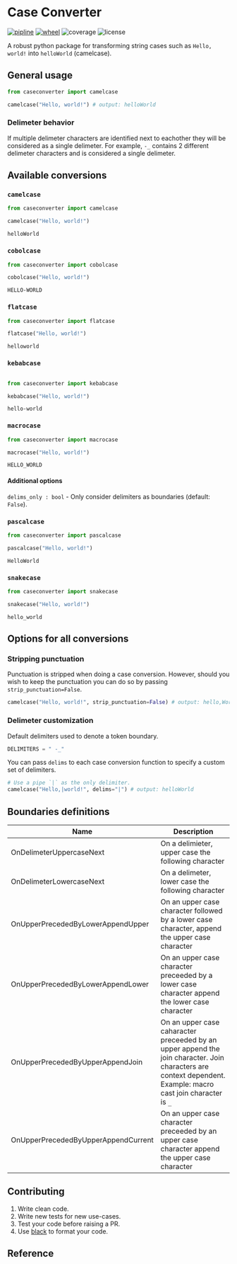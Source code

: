 # Case Converter

[![pipline](https://img.shields.io/gitlab/pipeline/chrisdoherty4/python-case-converter)](https://gitlab.com/chrisdoherty4/python-case-converter/-/pipelines) [![wheel](https://img.shields.io/pypi/wheel/case-converter)](https://pypi.org/project/case-converter/) ![coverage](https://gitlab.com/chrisdoherty4/python-case-converter/badges/master/coverage.svg) ![license](https://img.shields.io/github/license/chrisdoherty4/python-case-converter)

A robust python package for transforming string cases such as `Hello, world!` into
 `helloWorld` (camelcase).

## General usage

```python
from caseconverter import camelcase

camelcase("Hello, world!") # output: helloWorld
```

### Delimeter behavior

If multiple delimeter characters are identified next to eachother they will be considered as a single delimeter. For example, `-_` contains 2 different delimeter characters and is considered a single delimeter.

## Available conversions

### `camelcase`

```python
from caseconverter import camelcase

camelcase("Hello, world!")
```

```text
helloWorld
```

### `cobolcase`

```python
from caseconverter import cobolcase

cobolcase("Hello, world!")
```

```text
HELLO-WORLD
```

### `flatcase`

```python
from caseconverter import flatcase

flatcase("Hello, world!")
```

```text
helloworld
```

### `kebabcase`

```python

from caseconverter import kebabcase

kebabcase("Hello, world!")
```

```text
hello-world
```

### `macrocase`

```python
from caseconverter import macrocase

macrocase("Hello, world!")
```

```text
HELLO_WORLD
```

#### Additional options

`delims_only : bool` - Only consider delimiters as boundaries (default: `False`).

### `pascalcase`

```python
from caseconverter import pascalcase

pascalcase("Hello, world!")
```

```text
HelloWorld
```

### `snakecase`

```python
from caseconverter import snakecase

snakecase("Hello, world!")
```

```text
hello_world
```

## Options for all conversions

### Stripping punctuation

Punctuation is stripped when doing a case conversion. However, should you
wish to keep the punctuation you can do so by passing `strip_punctuation=False`.

```python
camelcase("Hello, world!", strip_punctuation=False) # output: hello,World!
```

### Delimeter customization

Default delimiters used to denote a token boundary.

```python
DELIMITERS = " -_"
```

You can pass `delims` to each case conversion function to specify a custom
set of delimiters.

```python
# Use a pipe `|` as the only delimiter.
camelcase("Hello,|world!", delims="|") # output: helloWorld
```


## Boundaries definitions

|Name|Description|
|---|---|
|OnDelimeterUppercaseNext|On a delimieter, upper case the following character|
|OnDelimeterLowercaseNext|On a delimeter, lower case the following character|
|OnUpperPrecededByLowerAppendUpper|On an upper case character followed by a lower case character, append the upper case character|
|OnUpperPrecededByLowerAppendLower|On an upper case character preceeded by a lower case character append the lower case character|
|OnUpperPrecededByUpperAppendJoin|On an upper case caharacter preceeded by an upper append the join character. Join characters are context dependent. Example: macro cast join character is `_`|
|OnUpperPrecededByUpperAppendCurrent|On an upper case character preceeded by an upper case character append the upper case character|

## Contributing

1. Write clean code.
2. Write new tests for new use-cases.
3. Test your code before raising a PR.
4. Use [black](https://pypi.org/project/black/) to format your code.

## Reference

``` [002932]: fdgshgdfsgergdsdfrgerwhrbtgn53ywedsbdfsgds

